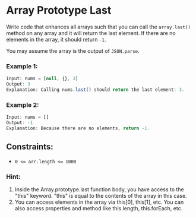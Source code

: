 # Array Prototype Last

Write code that enhances all arrays such that you can call the `array.last()` method on any array and it will return the last element. If there are no elements in the array, it should return `-1`.

You may assume the array is the output of `JSON.parse`.

### Example 1:

```js
Input: nums = [null, {}, 3]
Output: 3
Explanation: Calling nums.last() should return the last element: 3.
```

### Example 2:

```js
Input: nums = []
Output: -1
Explanation: Because there are no elements, return -1.
```

## Constraints:

- `0 <= arr.length <= 1000`

### Hint:

1. Inside the Array.prototype.last function body, you have access to the "this" keyword. "this" is equal to the contents of the array in this case.
2. You can access elements in the array via this[0], this[1], etc. You can also access properties and method like this.length, this.forEach, etc.
